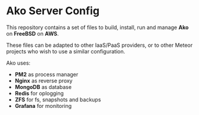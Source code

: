 # Ako Server Config

This repository contains a set of files to build, install, run and manage **Ako** on **FreeBSD** on **AWS**.

These files can be adapted to other IaaS/PaaS providers, or to other Meteor projects who wish to use a similar configuration.

Ako uses:

* **PM2** as process manager
* **Nginx** as reverse proxy
* **MongoDB** as database
* **Redis** for oplogging
* **ZFS** for fs, snapshots and backups
* **Grafana** for monitoring
